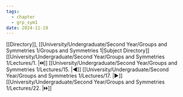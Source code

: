 ```yaml
---
tags:
  - chapter
  - grp_sym1
date: 2024-11-19
---
```

[[Directory]], [[University/Undergraduate/Second Year/Groups and Symmetries 1/Groups and Symmetries 1|Subject Directory]]
[[University/Undergraduate/Second Year/Groups and Symmetries 1/Lectures/1. |🞀🞀]] [[University/Undergraduate/Second Year/Groups and Symmetries 1/Lectures/15. |◀]] [[University/Undergraduate/Second Year/Groups and Symmetries 1/Lectures/17. |▶]] [[University/Undergraduate/Second Year/Groups and Symmetries 1/Lectures/22. |🞂🞂]]
# 
## 
### 